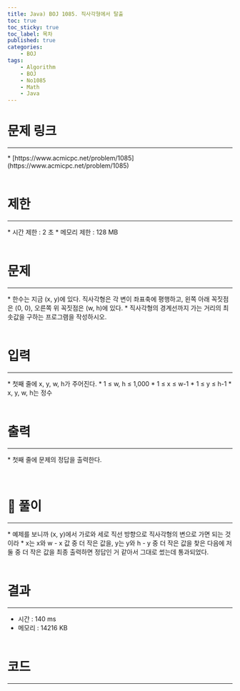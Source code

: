 ```yaml
---
title: Java) BOJ 1085. 직사각형에서 탈출
toc: true
toc_sticky: true
toc_label: 목차
published: true
categories:
    - BOJ
tags:
    - Algorithm
    - BOJ
    - No1085
    - Math
    - Java
---
```


# 문제 링크
<hr>
* [https://www.acmicpc.net/problem/1085](https://www.acmicpc.net/problem/1085)<br><br>
 
# 제한
<hr>
* 시간 제한 : 2 초
* 메모리 제한 : 128 MB<br><br>

# 문제
<hr>
* 한수는 지금 (x, y)에 있다. 직사각형은 각 변이 좌표축에 평행하고, 왼쪽 아래 꼭짓점은 (0, 0), 오른쪽 위 꼭짓점은 (w, h)에 있다. 
 * 직사각형의 경계선까지 가는 거리의 최솟값을 구하는 프로그램을 작성하시오.<br><br>

# 입력
<hr>
* 첫째 줄에 x, y, w, h가 주어진다.
 * 1 ≤ w, h ≤ 1,000
 * 1 ≤ x ≤ w-1
 * 1 ≤ y ≤ h-1
 * x, y, w, h는 정수<br><br>

# 출력
<hr>
* 첫째 줄에 문제의 정답을 출력한다.<br><br><br>

# 👀 풀이
<hr>
* 예제를 보니까 (x, y)에서 가로와 세로 직선 방향으로 직사각형의 변으로 가면 되는 것이라 
 * x는 x와 w - x 값 중 더 작은 값을, y는 y와 h - y 중 더 작은 값을 찾은 다음에 저 둘 중 더 작은 값을 최종 출력하면 정답인 거 같아서 그대로 썼는데 통과되었다.<br><br>
 
# 결과 
<hr>

 * 시간 : 140 ms
 * 메모리 : 14216 KB<br><br>
 
# 코드
<hr>

<script src="https://gist.github.com/miro7923/842a7990b2c0aeee814beb998cd21d67.js"></script>
